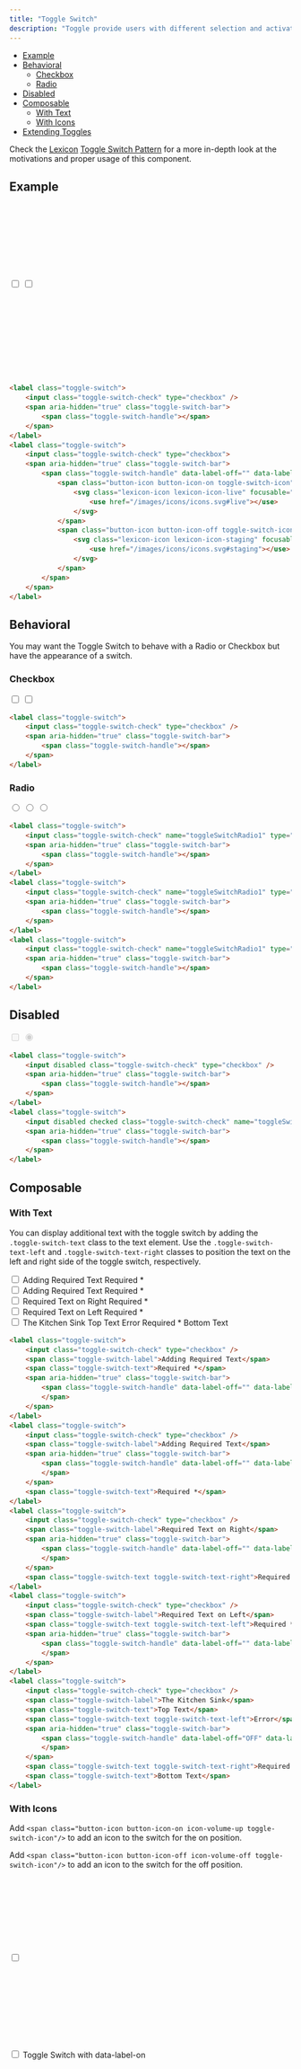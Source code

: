 ```yaml
---
title: "Toggle Switch"
description: "Toggle provide users with different selection and activation tools."
---
```


<div class="nav-toc">

- [Example](#example)
- [Behavioral](#behavioral)
	- [Checkbox](#checkbox)
	- [Radio](#radio)
- [Disabled](#disabled)
- [Composable](#composable)
	- [With Text](#with-text)
	- [With Icons](#with-icons)
- [Extending Toggles](#extending-toggles)

</div>

<div class="clay-site-alert alert alert-info">
	Check the <a href="https://liferay.design/lexicon">Lexicon</a> <a href="https://liferay.design/lexicon/core-components/forms/radio-check-toggle/">Toggle Switch Pattern</a> for a more in-depth look at the motivations and proper usage of this component.
</div>

## Example

<div class="sheet-example">
	<label class="toggle-switch">
		<input class="toggle-switch-check" type="checkbox" />
		<span aria-hidden="true" class="toggle-switch-bar">
			<span class="toggle-switch-handle"></span>
		</span>
	</label>
	<label class="toggle-switch">
		<input class="toggle-switch-check" type="checkbox">
		<span aria-hidden="true" class="toggle-switch-bar">
			<span class="toggle-switch-handle" data-label-off="" data-label-on="LIVE">
				<span class="button-icon button-icon-on toggle-switch-icon">
					<svg class="lexicon-icon lexicon-icon-live" focusable="false" role="presentation">
						<use href="/images/icons/icons.svg#live"></use>
					</svg>
				</span>
				<span class="button-icon button-icon-off toggle-switch-icon">
					<svg class="lexicon-icon lexicon-icon-staging" focusable="false" role="presentation">
						<use href="/images/icons/icons.svg#staging"></use>
					</svg>
				</span>
			</span>
		</span>
	</label>
</div>

```html
<label class="toggle-switch">
	<input class="toggle-switch-check" type="checkbox" />
	<span aria-hidden="true" class="toggle-switch-bar">
		<span class="toggle-switch-handle"></span>
	</span>
</label>
<label class="toggle-switch">
	<input class="toggle-switch-check" type="checkbox">
	<span aria-hidden="true" class="toggle-switch-bar">
		<span class="toggle-switch-handle" data-label-off="" data-label-on="LIVE">
			<span class="button-icon button-icon-on toggle-switch-icon">
				<svg class="lexicon-icon lexicon-icon-live" focusable="false" role="presentation">
					<use href="/images/icons/icons.svg#live"></use>
				</svg>
			</span>
			<span class="button-icon button-icon-off toggle-switch-icon">
				<svg class="lexicon-icon lexicon-icon-staging" focusable="false" role="presentation">
					<use href="/images/icons/icons.svg#staging"></use>
				</svg>
			</span>
		</span>
	</span>
</label>
```

## Behavioral

You may want the Toggle Switch to behave with a Radio or Checkbox but have the appearance of a switch.

### Checkbox

<div class="sheet-example">
	<label class="toggle-switch">
		<input class="toggle-switch-check" type="checkbox" />
		<span aria-hidden="true" class="toggle-switch-bar">
			<span class="toggle-switch-handle"></span>
		</span>
	</label>
	<label class="toggle-switch">
		<input class="toggle-switch-check" type="checkbox" />
		<span aria-hidden="true" class="toggle-switch-bar">
			<span class="toggle-switch-handle"></span>
		</span>
	</label>
</div>

```html
<label class="toggle-switch">
	<input class="toggle-switch-check" type="checkbox" />
	<span aria-hidden="true" class="toggle-switch-bar">
		<span class="toggle-switch-handle"></span>
	</span>
</label>
```

### Radio

<div class="sheet-example">
	<label class="toggle-switch">
		<input class="toggle-switch-check" name="toggleSwitchRadio1" type="radio" value="option1"/>
		<span aria-hidden="true" class="toggle-switch-bar">
			<span class="toggle-switch-handle"></span>
		</span>
	</label>
	<label class="toggle-switch">
		<input class="toggle-switch-check" name="toggleSwitchRadio1" type="radio" value="option2"/>
		<span aria-hidden="true" class="toggle-switch-bar">
			<span class="toggle-switch-handle"></span>
		</span>
	</label>
	<label class="toggle-switch">
		<input class="toggle-switch-check" name="toggleSwitchRadio1" type="radio" value="option3"/>
		<span aria-hidden="true" class="toggle-switch-bar">
			<span class="toggle-switch-handle"></span>
		</span>
	</label>
</div>

```html
<label class="toggle-switch">
	<input class="toggle-switch-check" name="toggleSwitchRadio1" type="radio" value="option1"/>
	<span aria-hidden="true" class="toggle-switch-bar">
		<span class="toggle-switch-handle"></span>
	</span>
</label>
<label class="toggle-switch">
	<input class="toggle-switch-check" name="toggleSwitchRadio1" type="radio" value="option2"/>
	<span aria-hidden="true" class="toggle-switch-bar">
		<span class="toggle-switch-handle"></span>
	</span>
</label>
<label class="toggle-switch">
	<input class="toggle-switch-check" name="toggleSwitchRadio1" type="radio" value="option3"/>
	<span aria-hidden="true" class="toggle-switch-bar">
		<span class="toggle-switch-handle"></span>
	</span>
</label>
```

## Disabled

<div class="sheet-example">
	<label class="toggle-switch">
		<input disabled class="toggle-switch-check" type="checkbox" />
		<span aria-hidden="true" class="toggle-switch-bar">
			<span class="toggle-switch-handle"></span>
		</span>
	</label>
	<label class="toggle-switch">
		<input disabled checked class="toggle-switch-check" name="toggleSwitchRadio1" type="radio" value="option1"/>
		<span aria-hidden="true" class="toggle-switch-bar">
			<span class="toggle-switch-handle"></span>
		</span>
	</label>
</div>

```html
<label class="toggle-switch">
	<input disabled class="toggle-switch-check" type="checkbox" />
	<span aria-hidden="true" class="toggle-switch-bar">
		<span class="toggle-switch-handle"></span>
	</span>
</label>
<label class="toggle-switch">
	<input disabled checked class="toggle-switch-check" name="toggleSwitchRadio1" type="radio" value="option1"/>
	<span aria-hidden="true" class="toggle-switch-bar">
		<span class="toggle-switch-handle"></span>
	</span>
</label>
```

## Composable

### With Text

You can display additional text with the toggle switch by adding the `.toggle-switch-text` class to the text element. Use the `.toggle-switch-text-left` and `.toggle-switch-text-right` classes to position the text on the left and right side of the toggle switch, respectively.

<div class="sheet-example">
	<div class="form-group">
		<label class="toggle-switch">
			<input class="toggle-switch-check" type="checkbox" />
			<span class="toggle-switch-label">Adding Required Text</span>
			<span class="toggle-switch-text">Required *</span>
			<span aria-hidden="true" class="toggle-switch-bar">
				<span class="toggle-switch-handle" data-label-off="" data-label-on="ON">
				</span>
			</span>
		</label>
	</div>
	<div class="form-group">
		<label class="toggle-switch">
			<input class="toggle-switch-check" type="checkbox" />
			<span class="toggle-switch-label">Adding Required Text</span>
			<span aria-hidden="true" class="toggle-switch-bar">
				<span class="toggle-switch-handle" data-label-off="" data-label-on="ON">
				</span>
			</span>
			<span class="toggle-switch-text">Required *</span>
		</label>
	</div>
	<div class="form-group">
		<label class="toggle-switch">
			<input class="toggle-switch-check" type="checkbox" />
			<span class="toggle-switch-label">Required Text on Right</span>
			<span aria-hidden="true" class="toggle-switch-bar">
				<span class="toggle-switch-handle" data-label-off="" data-label-on="ON">
				</span>
			</span>
			<span class="toggle-switch-text toggle-switch-text-right">Required *</span>
		</label>
	</div>
	<div class="form-group">
		<label class="toggle-switch">
			<input class="toggle-switch-check" type="checkbox" />
			<span class="toggle-switch-label">Required Text on Left</span>
			<span class="toggle-switch-text toggle-switch-text-left">Required *</span>
			<span aria-hidden="true" class="toggle-switch-bar">
				<span class="toggle-switch-handle" data-label-off="" data-label-on="ON">
				</span>
			</span>
		</label>
	</div>
	<div class="form-group">
		<label class="toggle-switch">
			<input class="toggle-switch-check" type="checkbox" />
			<span class="toggle-switch-label">The Kitchen Sink</span>
			<span class="toggle-switch-text">Top Text</span>
			<span class="toggle-switch-text toggle-switch-text-left">Error</span>
			<span aria-hidden="true" class="toggle-switch-bar">
				<span class="toggle-switch-handle" data-label-off="OFF" data-label-on="ON">
				</span>
			</span>
			<span class="toggle-switch-text toggle-switch-text-right">Required *</span>
			<span class="toggle-switch-text">Bottom Text</span>
		</label>
	</div>
</div>

```html
<label class="toggle-switch">
	<input class="toggle-switch-check" type="checkbox" />
	<span class="toggle-switch-label">Adding Required Text</span>
	<span class="toggle-switch-text">Required *</span>
	<span aria-hidden="true" class="toggle-switch-bar">
		<span class="toggle-switch-handle" data-label-off="" data-label-on="ON">
		</span>
	</span>
</label>
<label class="toggle-switch">
	<input class="toggle-switch-check" type="checkbox" />
	<span class="toggle-switch-label">Adding Required Text</span>
	<span aria-hidden="true" class="toggle-switch-bar">
		<span class="toggle-switch-handle" data-label-off="" data-label-on="ON">
		</span>
	</span>
	<span class="toggle-switch-text">Required *</span>
</label>
<label class="toggle-switch">
	<input class="toggle-switch-check" type="checkbox" />
	<span class="toggle-switch-label">Required Text on Right</span>
	<span aria-hidden="true" class="toggle-switch-bar">
		<span class="toggle-switch-handle" data-label-off="" data-label-on="ON">
		</span>
	</span>
	<span class="toggle-switch-text toggle-switch-text-right">Required *</span>
</label>
<label class="toggle-switch">
	<input class="toggle-switch-check" type="checkbox" />
	<span class="toggle-switch-label">Required Text on Left</span>
	<span class="toggle-switch-text toggle-switch-text-left">Required *</span>
	<span aria-hidden="true" class="toggle-switch-bar">
		<span class="toggle-switch-handle" data-label-off="" data-label-on="ON">
		</span>
	</span>
</label>
<label class="toggle-switch">
	<input class="toggle-switch-check" type="checkbox" />
	<span class="toggle-switch-label">The Kitchen Sink</span>
	<span class="toggle-switch-text">Top Text</span>
	<span class="toggle-switch-text toggle-switch-text-left">Error</span>
	<span aria-hidden="true" class="toggle-switch-bar">
		<span class="toggle-switch-handle" data-label-off="OFF" data-label-on="ON">
		</span>
	</span>
	<span class="toggle-switch-text toggle-switch-text-right">Required *</span>
	<span class="toggle-switch-text">Bottom Text</span>
</label>
```

### With Icons

Add `<span class="button-icon button-icon-on icon-volume-up toggle-switch-icon"/>` to add an icon to the switch for the on position.

Add `<span class="button-icon button-icon-off icon-volume-off toggle-switch-icon"/>` to add an icon to the switch for the off position.

<div class="sheet-example">
	<div class="form-group">
		<label class="toggle-switch">
			<input class="toggle-switch-check" type="checkbox" />
			<span aria-hidden="true" class="toggle-switch-bar">
				<span class="toggle-switch-handle" data-label-off="" data-label-on="">
					<span class="button-icon button-icon-on toggle-switch-icon">
						<svg class="lexicon-icon lexicon-icon-unlock" focusable="false" role="presentation">
							<use href="/images/icons/icons.svg#unlock" />
						</svg>
					</span>
					<span class="button-icon button-icon-off toggle-switch-icon">
						<svg class="lexicon-icon lexicon-icon-lock" focusable="false" role="presentation">
							<use href="/images/icons/icons.svg#lock" />
						</svg>
					</span>
				</span>
			</span>
		</label>
	</div>
	<div class="form-group">
		<label class="toggle-switch">
			<input class="toggle-switch-check" type="checkbox" />
			<span class="toggle-switch-label">Toggle Switch with data-label-on</span>
			<span aria-hidden="true" class="toggle-switch-bar">
				<span class="toggle-switch-handle" data-label-off="" data-label-on="LIVE">
					<span class="button-icon button-icon-on toggle-switch-icon">
						<svg class="lexicon-icon lexicon-icon-live" focusable="false" role="presentation">
							<use href="/images/icons/icons.svg#live" />
						</svg>
					</span>
					<span class="button-icon button-icon-off toggle-switch-icon">
						<svg class="lexicon-icon lexicon-icon-staging" focusable="false" role="presentation">
							<use href="/images/icons/icons.svg#staging" />
						</svg>
					</span>
				</span>
			</span>
		</label>
	</div>
	<div class="form-group">
		<label class="toggle-switch">
			<input class="toggle-switch-check" type="checkbox" />
			<span class="toggle-switch-label">Toggle Switch with data-label on and data-label-off</span>
			<span aria-hidden="true" class="toggle-switch-bar">
				<span class="toggle-switch-handle" data-label-off="Product Menu Closed" data-label-on="Product Menu Open">
					<span class="button-icon button-icon-on toggle-switch-icon">
						<svg class="lexicon-icon lexicon-icon-product-menu-open" focusable="false" role="presentation">
							<use href="/images/icons/icons.svg#product-menu-open" />
						</svg>
					</span>
					<span class="button-icon button-icon-off toggle-switch-icon">
						<svg class="lexicon-icon lexicon-icon-product-menu-closed" focusable="false" role="presentation">
							<use href="/images/icons/icons.svg#product-menu-closed" />
						</svg>
					</span>
				</span>
			</span>
		</label>
	</div>
</div>

Alternatively, you can add `<span class="icon-ok toggle-switch-icon toggle-switch-icon-on"/>` to add an icon to the switch for the on position.

Alternatively, you can add `<span class="icon-remove toggle-switch-icon toggle-switch-icon-off"/>` to add an icon to the switch for the off position.

<div class="sheet-example">
	<label class="toggle-switch">
		<input class="toggle-switch-check" type="checkbox" />
		<span aria-hidden="true" class="toggle-switch-bar">
			<span class="toggle-switch-handle">
				<span class="toggle-switch-icon toggle-switch-icon-on">
					<svg class="lexicon-icon lexicon-icon-check" focusable="false" role="presentation">
						<use href="/images/icons/icons.svg#check" />
					</svg>
				</span>
				<span class="toggle-switch-icon toggle-switch-icon-off">
					<svg class="lexicon-icon lexicon-icon-times" focusable="false" role="presentation">
						<use href="/images/icons/icons.svg#times" />
					</svg>
				</span>
			</span>
		</span>
	</label>
</div>

```html
<label class="toggle-switch">
	<input class="toggle-switch-check" type="checkbox" />
	<span aria-hidden="true" class="toggle-switch-bar">
		<span class="toggle-switch-handle">
			<span class="toggle-switch-icon toggle-switch-icon-on">
				<svg class="lexicon-icon lexicon-icon-check" focusable="false" role="presentation">
					<use href="/images/icons/icons.svg#check" />
				</svg>
			</span>
			<span class="toggle-switch-icon toggle-switch-icon-off">
				<svg class="lexicon-icon lexicon-icon-times" focusable="false" role="presentation">
					<use href="/images/icons/icons.svg#times" />
				</svg>
			</span>
		</span>
	</span>
</label>
```

## Extending Toggles

This section explains how to customize toggles. Use at your own risk.

<img alt="explaining how switch works" style="width: 700px;" src="/images/switch_components.png">

- Customize the **toggle-switch button in the off** position with `.toggle-switch-check:empty ~ .toggle-switch-bar:after {}`.
- Customize the **toggle-switch button icon in the off** position with `.toggle-switch-check:empty ~ .toggle-switch-bar .toggle-switch-icon.button-icon {}`.
- Customize the **toggle-switch bar in the off** position with `.toggle-switch-check:empty ~ .toggle-switch-bar:before {}`.
- Customize the **toggle-switch bar icon in the off** position with `.toggle-switch-check:empty ~ .toggle-switch-bar .toggle-switch-icon-off {}`.
- Customize the **toggle-switch button in the on** position with `.toggle-switch-check:checked ~ .toggle-switch-bar:after {}`.
- Customize the **toggle-switch button icon in the on** position with `.toggle-switch-check:checked ~ .toggle-switch-bar .toggle-switch-icon.button-icon.`
- Customize the **toggle-switch bar in the on** position with `.toggle-switch-check:checked ~ .toggle-switch-bar:before {}`.
- Customize the **toggle-switch bar icon in the on** position with `.toggle-switch-check:checked ~ .toggle-switch-bar .toggle-switch-icon-on {}`.